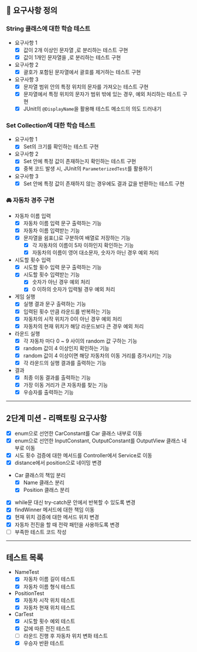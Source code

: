 ## 🥭 요구사항 정의
### String 클래스에 대한 학습 테스트
- 요구사항 1
  - [x] 값이 2개 이상인 문자열 ,로 분리하는 테스트 구현
  - [x] 값이 1개인 문자열을 ,로 분리하는 테스트 구현
- 요구사항 2
  - [x] 괄호가 포함된 문자열에서 괄호를 제거하는 테스트 구현
- 요구사항 3
  - [x] 문자열 범위 안의 특정 위치의 문자를 가져오는 테스트 구현
  - [x] 문자열에서 특정 위치의 문자가 범위 밖에 있는 경우, 예외 처리하는 테스트 구현
  - [x] JUnit의 `@DisplayName`을 활용해 테스트 메소드의 의도 드러내기

### Set Collection에 대한 학습 테스트
- 요구사항 1
  - [x] Set의 크기를 확인하는 테스트 구현
- 요구사항 2
  - [x] Set 안에 특정 값이 존재하는지 확인하는 테스트 구현
  - [x] 중복 코드 발생 시, JUnit의 `ParameterizedTest`를 활용하기
- 요구사항 3
  - [x] Set 안에 특정 값이 존재하지 않는 경우에도 결과 값을 반환하는 테스트 구현

### 🚘 자동차 경주 구현
- 자동차 이름 입력
  - [x] 자동차 이름 입력 문구 출력하는 기능
  - [x] 자동차 이름 입력받는 기능
  - [x] 문자열을 쉼표(,)로 구분하여 배열로 저장하는 기능
    - [x] 각 자동차의 이름이 5자 이하인지 확인하는 기능
    - [x] 자동차의 이름이 영어 대소문자, 숫자가 아닌 경우 예외 처리

- 시도할 횟수 입력
  - [x] 시도할 횟수 입력 문구 출력하는 기능
  - [x] 시도할 횟수 입력받는 기능
    - [x] 숫자가 아닌 경우 예외 처리
    - [x] 0 이하의 숫자가 입력될 경우 예외 처리

- 게임 실행
  - [x] 실행 결과 문구 출력하는 기능
  - [x] 입력된 횟수 만큼 라운드를 반복하는 기능
  - [x] 자동차의 시작 위치가 0이 아닌 경우 예외 처리
  - [x] 자동차의 현재 위치가 해당 라운드보다 큰 경우 예외 처리

- 라운드 실행
  - [x] 각 자동차 마다 0 ~ 9 사이의 random 값 구하는 기능
  - [x] random 값이 4 이상인지 확인하는 기능
  - [x] random 값이 4 이상이면 해당 자동차의 이동 거리를 증가시키는 기능
  - [x] 각 라운드의 실행 결과를 출력하는 기능

- 결과
  - [x] 최종 이동 결과를 출력하는 기능
  - [x] 가장 이동 거리가 큰 자동차를 찾는 기능
  - [x] 우승자를 출력하는 기능

---

## 2단계 미션 - 리팩토링 요구사항

- [x] enum으로 선언한 CarConstant를 Car 클래스 내부로 이동
- [x] enum으로 선언한 InputConstant, OutputConstant를 OutputView 클래스 내부로 이동
- [x] 시도 횟수 검증에 대한 메서드를 Controller에서 Service로 이동
- [x] distance에서 position으로 네이밍 변경
- Car 클래스의 책임 분리
  - [x] Name 클래스 분리
  - [x] Position 클래스 분리
- [x] while문 대신 try-catch문 안에서 반복할 수 있도록 변경
- [x] findWinner 메서드에 대한 책임 이동
- [x] 현재 위치 검증에 대한 메서드 위치 변경
- [x] 자동차 전진을 할 때 전략 패턴을 사용하도록 변경
- [ ] 부족한 테스트 코드 작성

---

## 테스트 목록

- NameTest
  - [x] 자동차 이름 길이 테스트
  - [x] 자동차 이름 형식 테스트

- PositionTest
  - [x] 자동차 시작 위치 테스트
  - [x] 자동차 현재 위치 테스트

- CarTest
  - [x] 시도할 횟수 예외 테스트
  - [x] 값에 따른 전진 테스트
  - [ ] 라운드 진행 후 자동차 위치 변화 테스트
  - [x] 우승자 반환 테스트
